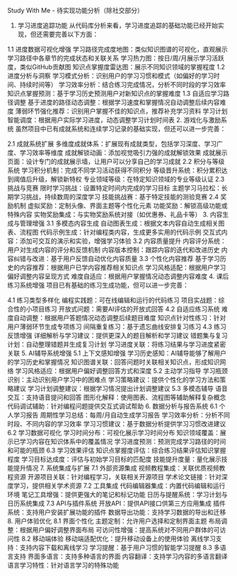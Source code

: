 Study With Me - 待实现功能分析（除社交部分）
1. 学习进度追踪功能
从代码库分析来看，学习进度追踪的基础功能已经开始实现，但还需要完善以下方面：

1.1 进度数据可视化增强
学习路径完成度地图：类似知识图谱的可视化，直观展示学习路径中各章节的完成状态和关联关系
学习热力图：按日/周/月展示学习活跃度，类似GitHub贡献图
知识点掌握度雷达图：展示不同知识领域的掌握程度
1.2 进度分析与洞察
学习模式分析：识别用户的学习习惯和模式（如偏好的学习时间、持续时间等）
学习效率分析：结合练习完成情况，分析不同时段的学习效率
知识点掌握预测：基于学习历史预测用户对新知识点的掌握难度
1.3 自适应学习路径调整
基于进度的路径动态调整：根据学习速度和掌握情况自动调整后续内容难度
薄弱环节强化推荐：识别用户掌握不佳的知识点，推荐补充学习资料
学习计划智能调度：根据用户实际学习进度，动态调整学习计划时间表
2. 游戏化与激励系统
虽然项目中已有成就系统和连续学习记录的基础实现，但还可以进一步完善：

2.1 成就系统扩展
多维度成就体系：扩展现有成就类型，包括学习深度、学习广度、学习效率等维度
成就解锁动画：添加视觉吸引力强的成就解锁效果
成就展示页面：设计专门的成就展示墙，让用户可以分享自己的学习成就
2.2 积分与等级系统
学习积分机制：完成不同学习活动获得不同积分
等级晋升系统：积分累积达到阈值后升级，解锁新特权
专业领域等级：在特定知识领域的专业等级认证
2.3 挑战与竞赛
限时学习挑战：设置特定时间内完成的学习目标
主题学习马拉松：长期学习挑战，持续数周的深度学习
技能挑战赛：基于特定技能的测验竞赛
2.4 奖励机制
虚拟奖励：定制头像、界面主题等个性化元素
功能奖励：解锁高级功能或特殊内容
实物奖励集成：与实物奖励系统对接（如优惠券、礼品卡等）
3. 内容生成与管理增强
3.1 多模态内容生成
自动图表生成：根据文本内容自动生成相关图表、流程图
代码示例生成：针对编程类内容，生成更多实用的代码示例
交互式内容：添加可交互的演示和实验，增强学习体验
3.2 内容质量提升
内容评分系统：用户对生成内容的评分和反馈机制
内容版本控制：跟踪内容的迭代和改进历史
内容纠错与改进：基于用户反馈自动优化内容质量
3.3 个性化内容推荐
基于学习历史的内容推荐：根据用户已学内容推荐相关知识点
学习风格适配：根据用户学习偏好调整内容呈现方式
难度自适应：根据用户掌握情况动态调整内容难度
4. 课后练习系统增强
项目已有基础的练习生成功能，但可以进一步完善：

4.1 练习类型多样化
编程实践题：可在线编辑和运行的代码练习
项目实战题：综合性的小项目练习
开放式问题：需要AI评估的开放式回答
4.2 自适应练习系统
难度自动调整：根据用户答题情况动态调整后续题目难度
知识点针对性练习：针对用户薄弱环节生成专项练习
间隔重复练习：基于遗忘曲线安排复习练习
4.3 练习反馈增强
详细解析与学习建议：提供更深入的题目解析和学习建议
错题集与复习计划：自动整理错题并生成复习计划
学习进度关联：将练习结果与学习进度紧密关联
5. AI辅导系统增强
5.1 上下文感知增强
学习历史感知：AI辅导能够了解用户的学习历史和掌握情况
知识图谱关联：回答问题时关联相关知识点，形成知识网络
学习风格适应：根据用户偏好调整回答方式和深度
5.2 主动学习指导
学习瓶颈识别：主动识别用户学习中的困难点
学习策略建议：提供个性化的学习方法和策略建议
学习计划调整建议：根据学习情况提出计划调整建议
5.3 多模态辅导
语音交互：支持语音提问和回答
图形化解释：使用图表、流程图等辅助解释复杂概念
代码调试辅助：针对编程问题提供交互式调试帮助
6. 数据分析与报告系统
6.1 个人学习报告
周期性学习总结：每周/月自动生成学习报告
学习效率分析：分析不同时段、不同内容的学习效率
学习习惯建议：基于数据分析提供学习习惯改进建议
6.2 学习数据可视化
学习时间分布：可视化展示学习时间分布
知识领域覆盖：展示已学习内容在知识体系中的覆盖情况
学习进度预测：预测完成学习路径的时间和可能的瓶颈
6.3 学习效果评估
知识点掌握度评估：综合练习结果评估知识掌握程度
学习目标达成度：评估与初始学习目标的匹配度
技能提升度量：量化展示技能提升情况
7. 系统集成与扩展
7.1 外部资源集成
视频教程集成：关联优质视频教程资源
开源项目关联：针对编程学习，关联相关开源项目
学术论文链接：针对深度学习，提供相关学术资源
7.2 工具集成
代码编辑器集成：内置代码编辑和运行环境
笔记工具增强：提供更强大的笔记和标记功能
日历与提醒系统：学习计划与日历系统集成
7.3 API与插件系统
开放API：提供API接口供第三方应用集成
插件系统：支持用户安装扩展功能的插件
数据导出功能：支持学习数据的导出和迁移
8. 用户体验优化
8.1 界面个性化
主题定制：允许用户选择和定制界面主题
布局调整：根据用户偏好调整界面布局
可访问性增强：提高系统对不同用户群体的可访问性
8.2 移动端体验
移动端适配优化：提升移动设备上的使用体验
离线学习支持：支持内容下载和离线学习
学习提醒：基于用户习惯的智能学习提醒
8.3 多语言支持
界面多语言：支持多种语言的界面
内容翻译：支持学习内容的多语言翻译
语言学习特性：针对语言学习的特殊功能